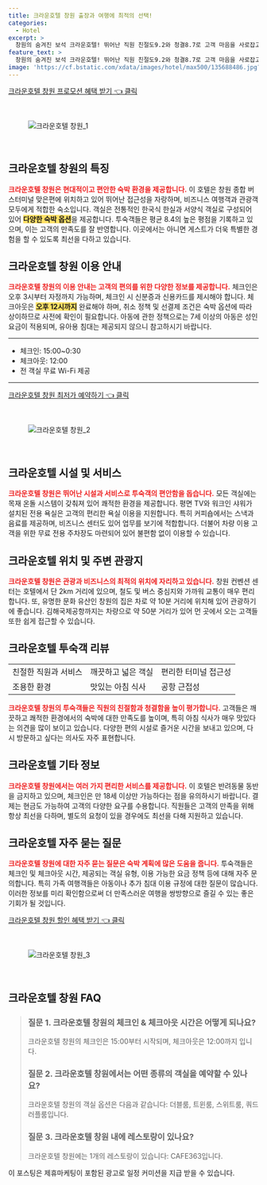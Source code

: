 ```yaml
---
title: 크라운호텔 창원 출장과 여행에 최적의 선택!
categories:
  - Hotel
excerpt: >
  창원의 숨겨진 보석 크라운호텔! 뛰어난 직원 친절도9.2와 청결8.7로 고객 마음을 사로잡고 저렴한 가격에 고급스러운 편안함을 제공합니다. 여행의 완벽한 동반자인 이곳을 놓치지 마세요!
feature_text: >
  창원의 숨겨진 보석 크라운호텔! 뛰어난 직원 친절도9.2와 청결8.7로 고객 마음을 사로잡고 저렴한 가격에 고급스러운 편안함을 제공합니다. 여행의 완벽한 동반자인 이곳을 놓치지 마세요!
image: 'https://cf.bstatic.com/xdata/images/hotel/max500/135688486.jpg?k=e11c17b82a3fe226337311a7f23efcf56c865fd0f51279f47e721175a9c7a23a&o=&hp=1'
---
```


<p><a class="modoo-button" href="https://tinyurl.com/2c5rkzoq" rel="nofollow noopener">크라운호텔 창원 프로모션 혜택 받기 👈 클릭</a></p><br/>
<figure class="image"><img alt="크라운호텔 창원_1" src="https://cf.bstatic.com/xdata/images/hotel/max1024x768/283685327.jpg?k=b084f5c61970e979ea338eef3a49a2f4f8d1aab47ac971b6d2d398b42737323a&amp;o=&amp;hp=1"/></figure><br/>

<h2 id="크라운호텔_창원_특징">크라운호텔 창원의 특징</h2>
<p><b><span style="color: #ee2323;">크라운호텔 창원은 현대적이고 편안한 숙박 환경을 제공합니다.</span></b> 이 호텔은 창원 종합 버스터미널 맞은편에 위치하고 있어 뛰어난 접근성을 자랑하며, 비즈니스 여행객과 관광객 모두에게 적합한 숙소입니다. 객실은 전통적인 한국식 한실과 서양식 객실로 구성되어 있어 <b><span style="background-color: #ffe066;">다양한 숙박 옵션</span></b>을 제공합니다. 투숙객들은 평균 8.4의 높은 평점을 기록하고 있으며, 이는 고객의 만족도를 잘 반영합니다. 이곳에서는 아니면 게스트가 더욱 특별한 경험을 할 수 있도록 최선을 다하고 있습니다.</p>
<h2 id="크라운호텔_이용_안내">크라운호텔 창원 이용 안내</h2>
<p><b><span style="color: #ee2323;">크라운호텔 창원의 이용 안내는 고객의 편의를 위한 다양한 정보를 제공합니다.</span></b> 체크인은 오후 3시부터 자정까지 가능하며, 체크인 시 신분증과 신용카드를 제시해야 합니다. 체크아웃은 <b><span style="background-color: #ffe066;">오후 12시까지</span></b> 완료해야 하며, 취소 정책 및 선결제 조건은 숙박 옵션에 따라 상이하므로 사전에 확인이 필요합니다. 아동에 관한 정책으로는 7세 이상의 아동은 성인 요금이 적용되며, 유아용 침대는 제공되지 않으니 참고하시기 바랍니다.</p>
<hr/>
<ul>
<li>체크인: 15:00~0:30</li>
<li>체크아웃: 12:00</li>
<li>전 객실 무료 Wi-Fi 제공</li>
</ul>
<hr/>
<p><a class="modoo-button" href="https://tinyurl.com/2c5rkzoq" rel="nofollow noopener">크라운호텔 창원 최저가 예약하기 👈 클릭</a></p><br/>
<figure class="image"><img alt="크라운호텔 창원_2" src="https://cf.bstatic.com/xdata/images/hotel/max500/135688486.jpg?k=e11c17b82a3fe226337311a7f23efcf56c865fd0f51279f47e721175a9c7a23a&amp;o=&amp;hp=1"/></figure><br/>
<h2 id="크라운호텔_시설_서비스">크라운호텔 시설 및 서비스</h2>
<p><b><span style="color: #ee2323;">크라운호텔 창원은 뛰어난 시설과 서비스로 투숙객의 편안함을 돕습니다.</span></b> 모든 객실에는 목재 온돌 시스템이 갖춰져 있어 쾌적한 환경을 제공합니다. 평면 TV와 워크인 샤워가 설치된 전용 욕실은 고객의 편리한 욕실 이용을 지원합니다. 특히 커피숍에서는 스낵과 음료를 제공하며, 비즈니스 센터도 있어 업무를 보기에 적합합니다. 더불어 차량 이용 고객을 위한 무료 전용 주차장도 마련되어 있어 불편함 없이 이용할 수 있습니다.</p>
<h2 id="크라운호텔_주변관광지">크라운호텔 위치 및 주변 관광지</h2>
<p><b><span style="color: #ee2323;">크라운호텔 창원은 관광과 비즈니스의 최적의 위치에 자리하고 있습니다.</span></b> 창원 컨벤션 센터는 호텔에서 단 2km 거리에 있으며, 철도 및 버스 중심지와 가까워 교통이 매우 편리합니다. 또, 유명한 문화 유산인 창원의 집은 차로 약 10분 거리에 위치해 있어 관광하기에 좋습니다. 김해국제공항까지는 차량으로 약 50분 거리가 있어 먼 곳에서 오는 고객들 또한 쉽게 접근할 수 있습니다.</p>
<h2 id="크라운호텔_투숙객_리뷰">크라운호텔 투숙객 리뷰</h2>
<table>
<tr>
<td>친절한 직원과 서비스</td>
<td>깨끗하고 넓은 객실</td>
<td>편리한 터미널 접근성</td>
</tr>
<tr>
<td>조용한 환경</td>
<td>맛있는 아침 식사</td>
<td>공항 근접성</td>
</tr>
</table>
<p><b><span style="color: #ee2323;">크라운호텔 창원의 투숙객들은 직원의 친절함과 청결함을 높이 평가합니다.</span></b> 고객들은 깨끗하고 쾌적한 환경에서의 숙박에 대한 만족도를 높이며, 특히 아침 식사가 매우 맛있다는 의견을 많이 보이고 있습니다. 다양한 편의 시설로 즐거운 시간을 보내고 있으며, 다시 방문하고 싶다는 의사도 자주 표현합니다.</p>
<h2 id="크라운호텔_기타정보">크라운호텔 기타 정보</h2>
<p><b><span style="color: #ee2323;">크라운호텔 창원에서는 여러 가지 편리한 서비스를 제공합니다.</span></b> 이 호텔은 반려동물 동반을 금지하고 있으며, 체크인은 만 18세 이상만 가능하다는 점을 유의하시기 바랍니다. 결제는 현금도 가능하여 고객의 다양한 요구를 수용합니다. 직원들은 고객의 만족을 위해 항상 최선을 다하며, 별도의 요청이 있을 경우에도 최선을 다해 지원하고 있습니다.</p>
<h2 id="크라운호텔_FAQ">크라운호텔 자주 묻는 질문</h2>
<p><b><span style="color: #ee2323;">크라운호텔 창원에 대한 자주 묻는 질문은 숙박 계획에 많은 도움을 줍니다.</span></b> 투숙객들은 체크인 및 체크아웃 시간, 제공되는 객실 유형, 이용 가능한 요금 정책 등에 대해 자주 문의합니다. 특히 가족 여행객들은 아동이나 추가 침대 이용 규정에 대한 질문이 많습니다. 이러한 정보를 미리 확인함으로써 더 만족스러운 여행을 쌍방향으로 즐길 수 있는 좋은 기회가 될 것입니다.</p>

<p><a class="modoo-button" href="https://tinyurl.com/2c5rkzoq" rel="nofollow noopener">크라운호텔 창원 할인 혜택 받기 👈 클릭</a></p><br>

<figure class="image"><img src="https://cf.bstatic.com/xdata/images/hotel/max500/283685015.jpg?k=8c9b20e5b5c22abdaeb0720e322ffad456fd76a28b8bda6bf4e2cc1fe8471509&o=&hp=1" alt="크라운호텔 창원_3"></figure><br>
<h2 id="크라운호텔 창원_FAQ">크라운호텔 창원 FAQ</h2>
<div itemscope="" itemtype="https://schema.org/FAQPage"> <blockquote> <div itemscope="" itemprop="mainEntity" itemtype="https://schema.org/Question"> <h3 id="질문_1" itemprop="name">질문 1. 크라운호텔 창원의 체크인 & 체크아웃 시간은 어떻게 되나요?</h3> <div itemscope="" itemprop="acceptedAnswer" itemtype="https://schema.org/Answer"> <span itemprop="text"> <p>크라운호텔 창원의 체크인은 15:00부터 시작되며, 체크아웃은 12:00까지 입니다.</p> </span> </div> </div> <div itemscope="" itemprop="mainEntity" itemtype="https://schema.org/Question"> <h3 id="질문_2" itemprop="name">질문 2. 크라운호텔 창원에서는 어떤 종류의 객실을 예약할 수 있나요?</h3> <div itemscope="" itemprop="acceptedAnswer" itemtype="https://schema.org/Answer"> <span itemprop="text"> <p>크라운호텔 창원의 객실 옵션은 다음과 같습니다: 더블룸, 트윈룸, 스위트룸, 쿼드러플룸입니다.</p> </span> </div> </div> <div itemscope="" itemprop="mainEntity" itemtype="https://schema.org/Question"> <h3 id="질문_3" itemprop="name">질문 3. 크라운호텔 창원 내에 레스토랑이 있나요?</h3> <div itemscope="" itemprop="acceptedAnswer" itemtype="https://schema.org/Answer"> <span itemprop="text"> <p>크라운호텔 창원에는 1개의 레스토랑이 있습니다: CAFE363입니다.</p> </span> </div> </div> </blockquote> </div><p>이 포스팅은 제휴마케팅이 포함된 광고로 일정 커미션을 지급 받을 수 있습니다.</p>

